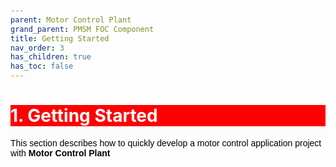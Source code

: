 ```yaml
---
parent: Motor Control Plant
grand_parent: PMSM FOC Component
title: Getting Started
nav_order: 3
has_children: true
has_toc: false
--- 
```


<style>
 body {
        counter-reset: h1;
        padding: 20px;
    }

   h1 {
        background-color: red;
        color: white;
        counter-reset: h2
    }

    h2 {
        background-color: red;
        color: white;
        counter-reset: h3
    }

    h3 {
        background-color: red;
        color: white;
        counter-reset: h4
    }

    h1:before {
        background-color: red;
        color: white;
        counter-increment: h1;
        content: counter(h1) ". "
    }

    h2:before {
        background-color: red;
        color: white;
        counter-increment: h2;
        content: counter(h1) "." counter(h2) ". "
    }

    h3:before {
        background-color: red;
        color: white;
        counter-increment: h3;
        content: counter(h1) "." counter(h2) "." counter(h3) ". "
    }

    h4:before {
        background-color: red;
        color: white;
        counter-increment: h4;
        content: counter(h1) "." counter(h2) "." counter(h3) "." counter(h4) ". "
    }
    p{
        color: black;
        font-family: "Arial", Helvetica, sans-serif;
    }

    article {
        max-width: 50em;
        background: white;
        padding: 2em;
        margin: 1em auto;
    }

    .table-of-contents {
        float: right;
        width: 40%;
        background: #eee;
        font-size: 0.8em;
        padding: 1em 2em;
        margin: 0 0 0.5em 0.5em;
    }
    .table-of-contents ul {
        padding: 0;
    }
    .table-of-contents li {
        margin: 0 0 0.25em 0;
    }
    .table-of-contents a {
        text-decoration: none;
    }
    .table-of-contents a:hover,
    .table-of-contents a:active {
        text-decoration: underline;
    }

    h3:target {
        animation: highlight 1s ease;
    }

    @keyframes highlight {
    from { background: yellow; }
    to { background: white; }
    }

    li{
        color: black;
        font-family: "Arial", Helvetica, sans-serif;
    }

    table{
        color: black;
        font-family: "Arial", Helvetica, sans-serif;
    }

    }
}
</style>

# Getting Started
This section describes how to quickly develop a motor control application project with **Motor Control Plant**